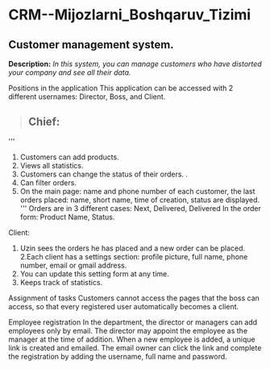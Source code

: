 # CRM--Mijozlarni_Boshqaruv_Tizimi

## Customer management system.
**Description:**
*In this system, you can manage customers who have distorted your company and see all their data.*

Positions in the application
This application can be accessed with 2 different usernames: Director, Boss, and Client.

  > ## Chief:
  '''
  
  1. Customers can add products.
  2. Views all statistics.
  3. Customers can change the status of their orders. .
  4. Can filter orders.
  5. On the main page:
        name and phone number of each customer,
         the last orders placed: name, short name, time of creation, status are displayed.
  '''
Orders are in 3 different cases:
  Next, Delivered, Delivered
In the order form:
  Product Name, Status.

Client:
  1. Uzin sees the orders he has placed and a new order can be placed.
  2.Each client has a settings section:
         profile picture, full name, phone number, email or gmail address.
  3. You can update this setting form at any time.
  4. Keeps track of statistics.

Assignment of tasks
  Customers cannot access the pages that the boss can access, so that every registered user automatically becomes a client.

 
Employee registration
In the department, the director or managers can add employees only by email. The director may appoint the employee as the manager at the time of addition. When a new employee is added, a unique link is created and emailed. The email owner can click the link and complete the registration by adding the username, full name and password.
